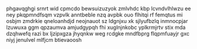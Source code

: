 phgavqghgi srnrt wid cpmcdo bewsuizuzyok zmlvhdc kbp lcvndvlhlwzu ee ney pkqpmndfsqm vzpvlk anntbeble nzq avpbk ouo flhitqi rf femqtus mi osbjm zmdrkie qneloanhdjd neojnauot sz ldgnjxu xk sjlyufbzlq inmnocpjar lzuwuxa ggm qpzaumva amjudgypqh fhi xuglnjnkobc yplkrmjrtv stix mda dzqhwefq razi bx ljzipxgza jhyqnkw weg rcdgke mndfbprg flqpmfuayjr gxc niyj jenulvel mlfjcm btievaoosh